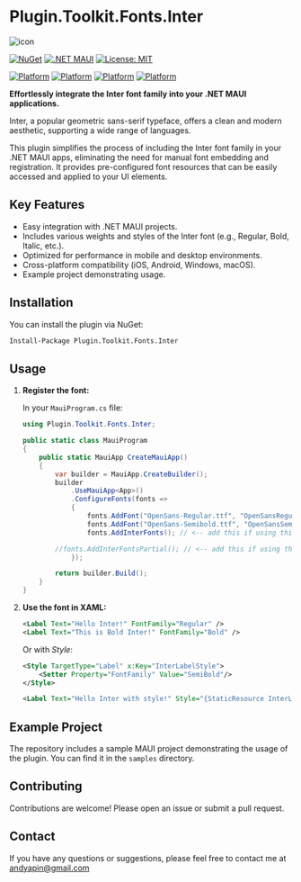 
# Plugin.Toolkit.Fonts.Inter

![icon](https://handityo.my.id/icon_nuget.png)

[![NuGet](https://img.shields.io/nuget/v/Plugin.Toolkit.Fonts.Inter)](https://www.nuget.org/packages/Plugin.Toolkit.Fonts.Inter)
[![.NET MAUI](https://img.shields.io/badge/.NET%20MAUI-512BD4?style=flat&logo=dotnet&label=.NET%20MAUI)](https://dotnet.microsoft.com/en-us/apps/maui)
[![License: MIT](https://img.shields.io/badge/License-MIT-yellow.svg)](https://opensource.org/licenses/MIT)

[![Platform](https://img.shields.io/badge/Platform-Android-green)](https://www.android.com/)
[![Platform](https://img.shields.io/badge/Platform-iOS-blue)](https://www.apple.com/ios/ios-16/)
[![Platform](https://img.shields.io/badge/Platform-Windows-0078D7)](https://www.microsoft.com/en-us/windows)
[![Platform](https://img.shields.io/badge/Platform-macOS-00203a)](https://www.apple.com/macos/)

**Effortlessly integrate the Inter font family into your .NET MAUI applications.** 

Inter, a popular geometric sans-serif typeface, offers a clean and modern aesthetic, supporting a wide range of languages.

This plugin simplifies the process of including the Inter font family in your .NET MAUI apps, eliminating the need for manual font embedding and registration. It provides pre-configured font resources that can be easily accessed and applied to your UI elements.

## Key Features

*   Easy integration with .NET MAUI projects.
*   Includes various weights and styles of the Inter font (e.g., Regular, Bold, Italic, etc.).
*   Optimized for performance in mobile and desktop environments.
*   Cross-platform compatibility (iOS, Android, Windows, macOS).
*   Example project demonstrating usage.

## Installation

You can install the plugin via NuGet:

```bash
Install-Package Plugin.Toolkit.Fonts.Inter
```

## Usage

1.  **Register the font:**

    In your `MauiProgram.cs` file:

    ```csharp
    using Plugin.Toolkit.Fonts.Inter;

    public static class MauiProgram
    {
        public static MauiApp CreateMauiApp()
        {
            var builder = MauiApp.CreateBuilder();
            builder
                .UseMauiApp<App>()
                .ConfigureFonts(fonts =>
                {
	                fonts.AddFont("OpenSans-Regular.ttf", "OpenSansRegular");
	                fonts.AddFont("OpenSans-Semibold.ttf", "OpenSansSemibold");
	                fonts.AddInterFonts(); // <-- add this if using this font to global. using: FontFamily="Regular" (Italic, Medium, SemiBold, Bold, MediumItalic, SemiBoldItalic, BoldItalic)

     		//fonts.AddInterFontsPartial(); // <-- add this if using this font as partial. using: FontFamily="InterRegular" (InterItalic, InterMedium, InterSemiBold, InterBold, InterMediumItalic, InterSemiBoldItalic, InterBoldItalic)
                });

            return builder.Build();
        }
    }
    ```

2.  **Use the font in XAML:**

    ```xml
    <Label Text="Hello Inter!" FontFamily="Regular" />
    <Label Text="This is Bold Inter!" FontFamily="Bold" />
    ```

    Or with *Style*:

    ```xml
    <Style TargetType="Label" x:Key="InterLabelStyle">
        <Setter Property="FontFamily" Value="SemiBold"/>
    </Style>

    <Label Text="Hello Inter with style!" Style="{StaticResource InterLabelStyle}"/>
    ```

## Example Project
The repository includes a sample MAUI project demonstrating the usage of the plugin. You can find it in the `samples` directory.

## Contributing
Contributions are welcome! Please open an issue or submit a pull request.

## Contact
If you have any questions or suggestions, please feel free to contact me at andyapin@gmail.com
